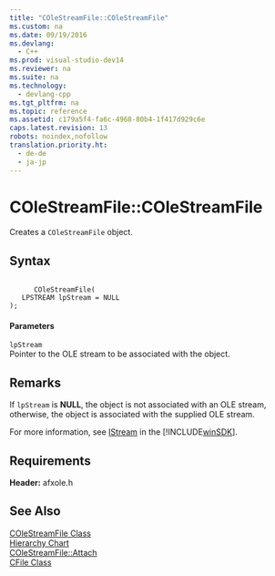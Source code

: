 ```yaml
---
title: "COleStreamFile::COleStreamFile"
ms.custom: na
ms.date: 09/19/2016
ms.devlang: 
  - C++
ms.prod: visual-studio-dev14
ms.reviewer: na
ms.suite: na
ms.technology: 
  - devlang-cpp
ms.tgt_pltfrm: na
ms.topic: reference
ms.assetid: c179a5f4-fa6c-4968-80b4-1f417d929c6e
caps.latest.revision: 13
robots: noindex,nofollow
translation.priority.ht: 
  - de-de
  - ja-jp
---
```

# COleStreamFile::COleStreamFile
Creates a `COleStreamFile` object.  
  
## Syntax  
  
```  
  
      COleStreamFile(  
   LPSTREAM lpStream = NULL   
);  
```  
  
#### Parameters  
 `lpStream`  
 Pointer to the OLE stream to be associated with the object.  
  
## Remarks  
 If `lpStream` is **NULL**, the object is not associated with an OLE stream, otherwise, the object is associated with the supplied OLE stream.  
  
 For more information, see [IStream](http://msdn.microsoft.com/library/windows/desktop/aa380034) in the [!INCLUDE[winSDK](../vs140/includes/winSDK_md.md)].  
  
## Requirements  
 **Header:** afxole.h  
  
## See Also  
 [COleStreamFile Class](../vs140/COleStreamFile-Class.md)   
 [Hierarchy Chart](../vs140/Hierarchy-Chart.md)   
 [COleStreamFile::Attach](../vs140/COleStreamFile--Attach.md)   
 [CFile Class](../vs140/CFile-Class.md)